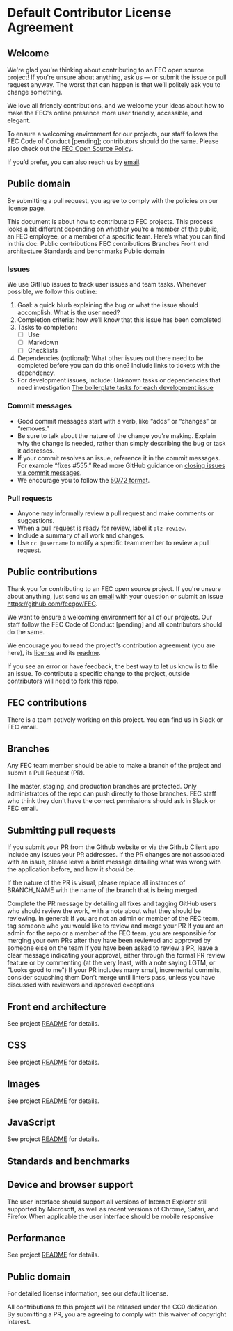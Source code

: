 # Default Contributor License Agreement 

## Welcome
We're glad you're thinking about contributing to an FEC open source project! If you're unsure about anything, ask us — or submit the issue or pull request anyway. The worst that can happen is that we’ll politely ask you to change something. 

We love all friendly contributions, and we welcome your ideas about how to make the FEC's online presence more user friendly, accessible, and elegant. 

To ensure a welcoming environment for our projects, our staff follows the FEC Code of Conduct [pending]; contributors should do the same. Please also check out the [FEC Open Source Policy](https://github.com/fecgov/FEC/blob/master/OPEN-SOURCE-POLICY.md). 

If you’d prefer, you can also reach us by [email](mailto:opensource@fec.gov).

## Public domain
By submitting a pull request, you agree to comply with the policies on our license page.

This document is about how to contribute to FEC projects. This process looks a bit different depending on whether you’re a member of the public, an FEC employee, or a member of a specific team. Here’s what you can find in this doc:
Public contributions
FEC contributions 
Branches
Front end architecture
Standards and benchmarks
Public domain

### Issues
We use GitHub issues to track user issues and team tasks. Whenever possible, we follow this outline:
 
1. Goal: a quick blurb explaining the bug or what the issue should accomplish. What is the user need?
2. Completion criteria: how we’ll know that this issue has been completed
3. Tasks to completion:
    - [ ] Use 
    - [ ] Markdown
    - [ ] Checklists 
4. Dependencies (optional): What other issues out there need to be completed before you can do this one? Include links to tickets with the dependency.
5. For development issues, include:
Unknown tasks or dependencies that need investigation
[The boilerplate tasks for each development issue](https://gist.github.com/theresaanna/86be7e29214a7f31ab73)

### Commit messages
- Good commit messages start with a verb, like “adds” or “changes” or “removes.” 
- Be sure to talk about the nature of the change you're making. Explain why the change is needed, rather than simply describing the bug or task it addresses. 
- If your commit resolves an issue, reference it in the commit messages. For example “fixes #555.” Read more GitHub guidance on [closing issues via commit messages](https://help.github.com/articles/closing-issues-via-commit-messages/).
- We encourage you to follow the [50/72 format](http://stackoverflow.com/questions/2290016/git-commit-messages-50-72-formatting).

### Pull requests
- Anyone may informally review a pull request and make comments or suggestions. 
- When a pull request is ready for review, label it `plz-review`. 
- Include a summary of all work and changes.
- Use `cc @username` to notify a specific team member to review a pull request.


## Public contributions
Thank you for contributing to an FEC open source project. If you're unsure about anything, just send us an [email](mailto:opensource@fec.gov) with your question or submit an issue https://github.com/fecgov/FEC.

We want to ensure a welcoming environment for all of our projects. Our staff follow the FEC Code of Conduct [pending] and all contributors should do the same.

We encourage you to read the project's contribution agreement (you are here), its [license](https://github.com/fecgov/FEC/blob/master/LICENSE.md) and its [readme](https://github.com/fecgov/FEC/blob/master/README.md).

If you see an error or have feedback, the best way to let us know is to file an issue.
To contribute a specific change to the project, outside contributors will need to fork this repo.

## FEC contributions
There is a team actively working on this project. You can find us in Slack or FEC email.

## Branches
Any FEC team member should be able to make a branch of the project and submit a Pull Request (PR). 

The master, staging, and production branches are protected. Only administrators of the repo can push directly to those branches. FEC staff who think they don't have the correct permissions should ask in Slack or FEC email.

## Submitting pull requests
If you submit your PR from the Github website or via the Github Client app include any issues your PR addresses. If the PR changes are not associated with an issue, please leave a brief message detailing what was wrong with the application before, and how it *should* be.

If the nature of the PR is visual, please replace all instances of BRANCH_NAME with the name of the branch that is being merged.

Complete the PR message by detailing all fixes and tagging GitHub users who should review the work, with a note about what they should be reviewing. In general:
If you are not an admin or member of the FEC team, tag someone who you would like to review and merge your PR
If you are an admin for the repo or a member of the FEC team, you are responsible for merging your own PRs after they have been reviewed and approved by someone else on the team
If you have been asked to review a PR, leave a clear message indicating your approval, either through the formal PR review feature or by commenting (at the very least, with a note saying LGTM, or "Looks good to me")
If your PR includes many small, incremental commits, consider squashing them
Don’t merge until linters pass, unless you have discussed with reviewers and approved exceptions

## Front end architecture
See project [README](https://github.com/fecgov/FEC/blob/master/README.md) for details. 

## CSS
See project [README](https://github.com/fecgov/FEC/blob/master/README.md) for details.

## Images
See project [README](https://github.com/fecgov/FEC/blob/master/README.md) for details.

## JavaScript
See project [README](https://github.com/fecgov/FEC/blob/master/README.md) for details.

## Standards and benchmarks

## Device and browser support
The user interface should support all versions of Internet Explorer still supported by Microsoft, as well as recent versions of Chrome, Safari, and Firefox
When applicable the user interface should be mobile responsive

## Performance
See project [README](https://github.com/fecgov/FEC/blob/master/README.md) for details.

## Public domain
For detailed license information, see our default license.

All contributions to this project will be released under the CC0 dedication. By submitting a PR, you are agreeing to comply with this waiver of copyright interest.
